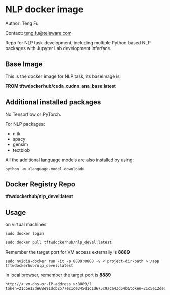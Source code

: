 # NLP docker image #

Author: Teng Fu

Contact: teng.fu@teleware.com

Repo for NLP task development, including multiple Python based NLP packages with Jupyter Lab development inferface.

## Base Image ##
This is the docker image for NLP task, its baseImage is:

__FROM tftwdockerhub/cuda_cudnn_ana_base:latest__

## Additional installed packages ##

No Tensorflow or PyTorch.

For NLP packages:

-  nltk 
-  spacy 
-  gensim 
-  textblob 

All the additional language models are also installed by using:

```
python -m <language-model-download>
```

## Docker Registry Repo ##

__tftwdockerhub/nlp_devel:latest__

## Usage ##
on virtual machines
```
sudo docker login
```

```
sudo docker pull tftwdockerhub/nlp_devel:latest
```

Remember the target port for VM access externally is __8889__
```
sudo nvidia-docker run -it -p 8889:8888 -v < project-dir-path >:/app tftwdockerhub/nlp_devel:latest
```

In local browser, remember the target port is __8889__
```
http://< vm-dns-or-IP-address >:8889/?token=21c5e12de68e91dcb2577ec1ce345d1c1d675c9aca43d54b&token=21c5e12de68e91dcb2577ec1ce345d1c1d675c9aca43d54b
```